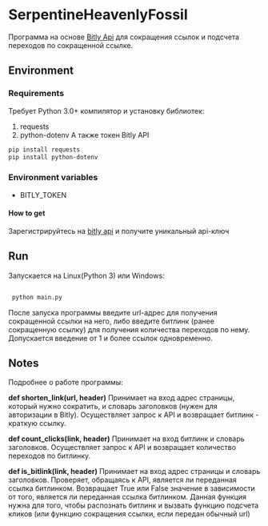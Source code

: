 # SerpentineHeavenlyFossil

Программа на основе [Bitly Api](https://dev.bitly.com/ "Bitly Api") для сокращения ссылок
 и подсчета переходов по сокращенной ссылке.

## Environment

### Requirements

Требует Python 3.0+ компилятор и установку библиотек:
1) requests
2) python-dotenv
А также токен Bitly API

```bash
pip install requests
pip install python-dotenv
```

### Environment variables

- BITLY_TOKEN
 
#### How to get

Зарегистрируйтесь на [bitly api](https://dev.bitly.com/ "bitly api") и получите уникальный api-ключ


## Run

Запускается на Linux(Python 3) или Windows:

```bash

 python main.py

```

После запуска программы введите url-адрес для получения сокращенной ссылки на него,
либо введите битлинк (ранее сокращенную ссылку) для получения количества переходов по нему.
Допускается введение от 1 и более ссылок одновременно.

## Notes

Подробнее о работе программы:

**def shorten_link(url, header)**
Принимает на вход адрес страницы, который нужно сократить,
 и словарь заголовков (нужен для авторизации в Bitly).
Осуществляет запрос к API и возвращает битлинк - краткую ссылку.

**def count_clicks(link, header)**
Принимает на вход битлинк и словарь заголовков. 
 Осуществляет запрос к API и возвращает количество переходов по битлинку.
 
**def is_bitlink(link, header)**
Принимает на вход адрес страницы и словарь заголовков. 
Проверяет, обращаясь к API, является ли переданная ссылка битлинком.
Возвращает True или False значение в зависимости от того, 
является ли переданная ссылка битлинком.
Данная функция нужна для того, чтобы распознать битлинк
 и вызвать функцию подсчета кликов
  (или функцию сокращения ссылки, если передан обычный url)


